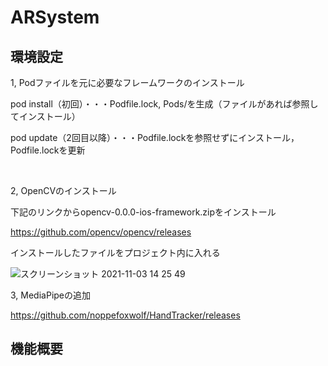 # ARSystem

## 環境設定

1, Podファイルを元に必要なフレームワークのインストール

pod install（初回）・・・Podfile.lock, Pods/を生成（ファイルがあれば参照してインストール）

pod update（2回目以降）・・・Podfile.lockを参照せずにインストール，Podfile.lockを更新

<br>

2, OpenCVのインストール

下記のリンクからopencv-0.0.0-ios-framework.zipをインストール

https://github.com/opencv/opencv/releases

インストールしたファイルをプロジェクト内に入れる

![スクリーンショット 2021-11-03 14 25 49](https://user-images.githubusercontent.com/61243751/140013533-615a63b6-003f-45b6-8700-5f7f69e06d04.png)

3, MediaPipeの追加

https://github.com/noppefoxwolf/HandTracker/releases

## 機能概要





